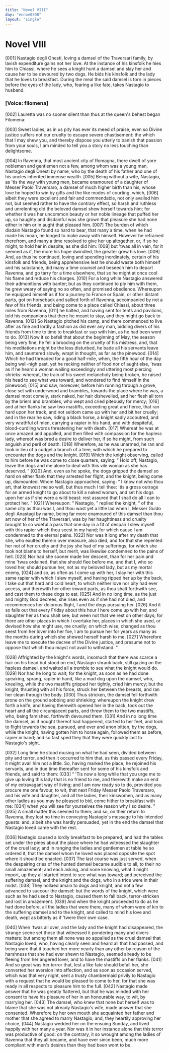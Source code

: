 ```yaml
---
title: "Novel VIII"
day: "ennov0508"
layout: "single"
---
```

<div id="nov0508" type="novella" who="filomena">
 <h1>
  Novel VIII
 </h1>
 <argument>
  <p>
   <a name="p05080001">
    [001]
   </a>
   Nastagio degli Onesti, loving a damsel of the Traversari
 family, by lavish expenditure gains not her love. At
 the instance of his kinsfolk he hies him to Chiassi,
 where he sees a knight hunt a damsel and slay her and
 cause her to be devoured by two dogs. He bids his
 kinsfolk and the lady that he loves to breakfast.
 During the meal the said damsel is torn in pieces
 before the eyes of the lady, who, fearing a like fate,
 takes Nastagio to husband.
  </p>
 </argument>
 <p>
  <h3>
   [Voice: filomena]
  </h3>
 </p>
 <div3 type="commentary" who="author">
  <p>
   <a name="p05080002">
    [002]
   </a>
   Lauretta
   was no sooner silent than thus at the queen's behest
 began Filomena:
  </p>
 </div3>
 <div3 type="commentary" who="filomena">
  <p>
   <a name="p05080003">
    [003]
   </a>
   Sweet ladies, as in us pity has ever its meed of
 praise, even so Divine justice suffers not our cruelty to escape severe
 chastisement: the which that I may shew you, and thereby dispose
 you utterly to banish that passion from your souls, I am minded to
 tell you a story no less touching than delightsome.
  </p>
 </div3>
 <p>
  <a name="p05080004">
   [004]
  </a>
  In Ravenna, that most ancient city of Romagna, there dwelt of yore
 noblemen and gentlemen not a few, among whom was a young man,
 Nastagio degli Onesti by name, who by the death of his father and one
 of his uncles inherited immense wealth.
  <a name="p05080005">
   [005]
  </a>
  Being without a wife, Nastagio,
 as 'tis the way with young men, became enamoured of a daughter
 of Messer Paolo Traversaro, a damsel of much higher birth than his,
 whose love he hoped to win by gifts and the like modes of courting,
 which,
  <a name="p05080006">
   [006]
  </a>
  albeit they were excellent and fair and commendable, not
 only availed him not, but seemed rather to have the contrary effect,
 so harsh and ruthless and unrelenting did the beloved damsel shew
 herself towards him; for whether it was her uncommon beauty or
  her noble lineage that puffed her up, so haughty and disdainful was
 she grown that pleasure she had none either in him or in aught that
 pleased him.
  <a name="p05080007">
   [007]
  </a>
  The burden of which disdain Nastagio found so hard
 to bear, that many a time, when he had made his moan, he longed to
 make away with himself. However he refrained therefrom, and
 many a time resolved to give her up altogether, or, if so he might, to
 hold her in despite, as she did him:
  <a name="p05080008">
   [008]
  </a>
  but 'twas all in vain, for it
 seemed as if, the more his hope dwindled, the greater grew his love.
  <a name="p05080009">
   [009]
  </a>
  And, as thus he continued, loving and spending inordinately, certain
 of his kinsfolk and friends, being apprehensive lest he should waste
 both himself and his substance, did many a time counsel and beseech
 him to depart Ravenna, and go tarry for a time elsewhere, that so he
 might at once cool his flame and reduce his charges.
  <a name="p05080010">
   [010]
  </a>
  For a long
 while Nastagio answered their admonitions with banter; but as they
 continued to ply him with them, he grew weary of saying no so
 often, and promised obedience. Whereupon he equipped himself as
 if for a journey to France or Spain, or other distant parts, got on
 horseback and sallied forth of Ravenna, accompanied by not a few of
 his friends, and being come to a place called Chiassi, about three
 miles from Ravenna,
  <a name="p05080011">
   [011]
  </a>
  he halted, and having sent for tents and pavilions,
 told his companions that there he meant to stay, and they might go
 back to Ravenna.
  <a name="p05080012">
   [012]
  </a>
  So Nastagio pitched his camp, and there commenced
 to live after as fine and lordly a fashion as did ever any man,
 bidding divers of his friends from time to time to breakfast or sup
 with him, as he had been wont to do.
  <a name="p05080013">
   [013]
  </a>
  Now it so befell that about
 the beginning of May, the season being very fine, he fell a brooding
 on the cruelty of his mistress, and, that his meditations might be the
 less disturbed, he bade all his servants leave him, and sauntered slowly,
 wrapt in thought, as far as the pinewood.
  <a name="p05080014">
   [014]
  </a>
  Which he had threaded
 for a good half-mile, when, the fifth hour of the day being well-nigh
 past, yet he recking neither of food nor of aught else, 'twas as if he
 heard a woman wailing exceedingly and uttering most piercing
 shrieks: whereat, the train of his sweet melancholy being broken,
 he raised his head to see what was toward, and wondered to find himself
 in the pinewood;
  <a name="p05080015">
   [015]
  </a>
  and saw, moreover, before him running through
 a grove, close set with underwood and brambles, towards the place
 where he was, a damsel most comely, stark naked, her hair dishevelled,
 and her flesh all torn by the briers and brambles, who wept and cried
  piteously for mercy;
  <a name="p05080016">
   [016]
  </a>
  and at her flanks he saw two mastiffs, exceeding
 great and fierce, that ran hard upon her track, and not seldom
 came up with her and bit her cruelly; and in the rear he saw, riding
 a black horse, a knight sadly accoutred, and very wrathful of mien,
 carrying a rapier in his hand, and with despiteful, blood-curdling
 words threatening her with death.
  <a name="p05080017">
   [017]
  </a>
  Whereat he was at once amazed
 and appalled, and then filled with compassion for the hapless lady,
 whereof was bred a desire to deliver her, if so he might, from such
 anguish and peril of death.
  <a name="p05080018">
   [018]
  </a>
  Wherefore, as he was unarmed, he ran
 and took in lieu of a cudgel a branch of a tree, with which he prepared
 to encounter the dogs and the knight.
  <a name="p05080019">
   [019]
  </a>
  Which the knight observing,
 called to him before he was come to close quarters, saying:
  <q direct="unspecified">
   Hold
 off, Nastagio, leave the dogs and me alone to deal with this vile
 woman as she has deserved.
  </q>
  <a name="p05080020">
   [020]
  </a>
  And, even as he spoke, the dogs
 gripped the damsel so hard on either flank that they arrested her flight,
 and the knight, being come up, dismounted. Whom Nastagio
 approached, saying:
  <q direct="unspecified">
   I know not who thou art, that knowest me
 so well, but thus much I tell thee: 'tis a gross outrage for an armed
 knight to go about to kill a naked woman, and set his dogs upon her
 as if she were a wild beast: rest assured that I shall do all I can to
 protect her.
  </q>
  <a name="p05080021">
   [021]
  </a>
  Whereupon:
  <q direct="unspecified">
   Nastagio,
  </q>
  replied the knight,
  <q direct="unspecified">
   of
 the same city as thou was I, and thou wast yet a little lad when I,
 Messer Guido degli Anastagi by name, being far more enamoured of
 this damsel than thou art now of her of the Traversari, was by her
 haughtiness and cruelty brought to so woeful a pass that one day
 in a fit of despair I slew myself with this rapier which thou seest
 in my hand; for which cause I am condemned to the eternal
 pains.
   <a name="p05080022">
    [022]
   </a>
   Nor was it long after my death that she, who exulted
 therein over measure, also died, and for that she repented her
 not of her cruelty and the joy she had of my sufferings, for
 which she took not blame to herself, but merit, was likewise
 condemned to the pains of hell.
   <a name="p05080023">
    [023]
   </a>
   Nor had she sooner made her
 descent, than for her pain and mine 'twas ordained, that she should
 flee before me, and that I, who so loved her, should pursue her, not as
 my beloved lady, but as my mortal enemy,
   <a name="p05080024">
    [024]
   </a>
   and so, as often as I come
 up with her, I slay her with this same rapier with which I slew
 myself, and having ripped her up by the back, I take out that hard
 and cold heart, to which neither love nor pity had ever access, and
   therewith her other inward parts, as thou shalt forthwith see, and
 cast them to these dogs to eat.
   <a name="p05080025">
    [025]
   </a>
   And in no long time, as the just
 and mighty God decrees, she rises even as if she had not died, and
 recommences her dolorous flight, I and the dogs pursuing her.
   <a name="p05080026">
    [026]
   </a>
   And
 it so falls out that every Friday about this hour I here come up with
 her, and slaughter her as thou shalt see; but ween not that we rest
 on other days; for there are other places in which I overtake her,
 places in which she used, or devised how she might use, me cruelly;
 on which wise, changed as thou seest from her lover into her foe, I
 am to pursue her for years as many as the months during which she
 shewed herself harsh to me.
   <a name="p05080027">
    [027]
   </a>
   Wherefore leave me to execute the
 decree of the Divine justice, and presume not to oppose that which
 thou mayst not avail to withstand.
  </q>
 </p>
 <p>
  <a name="p05080028">
   [028]
  </a>
  Affrighted by the knight's words, insomuch that there was scarce
 a hair on his head but stood on end, Nastagio shrank back, still gazing
 on the hapless damsel, and waited all a tremble to see what the knight
 would do.
  <a name="p05080029">
   [029]
  </a>
  Nor had he long to wait; for the knight, as soon as he
 had done speaking, sprang, rapier in hand, like a mad dog upon the
 damsel, who, kneeling, while the two mastiffs gripped her tightly,
 cried him mercy; but the knight, thrusting with all his force, struck
 her between the breasts, and ran her clean through the body.
  <a name="p05080030">
   [030]
  </a>
  Thus
 stricken, the damsel fell forthwith prone on the ground sobbing and
 shrieking: whereupon the knight drew forth a knife, and having
 therewith opened her in the back, took out the heart and all the
 circumjacent parts, and threw them to the two mastiffs, who, being
 famished, forthwith devoured them.
  <a name="p05080031">
   [031]
  </a>
  And in no long time the
 damsel, as if nought thereof had happened, started to her feet, and
 took to flight towards the sea, pursued, and ever and anon bitten, by
 the dogs, while the knight, having gotten him to horse again, followed
 them as before, rapier in hand; and so fast sped they that they were
 quickly lost to Nastagio's sight.
 </p>
 <p>
  <a name="p05080032">
   [032]
  </a>
  Long time he stood musing on what he had seen, divided between
 pity and terror, and then it occurred to him that, as this passed
 every Friday, it might avail him not a little. So, having marked the
 place, he rejoined his servants, and in due time thereafter sent for
 some of his kinsfolk and friends, and said to them:
  <a name="p05080033">
   [033]
  </a>
  <q direct="unspecified">
   'Tis now a
 long while that you urge me to give up loving this lady that is no
 friend to me, and therewith make an end of my extravagant way of
   living; and I am now ready so to do, provided you procure me one
 favour, to wit, that next Friday Messer Paolo Traversaro, and his
 wife and daughter, and all the ladies, their kinswomen, and as many
 other ladies as you may be pleased to bid, come hither to breakfast
 with me:
   <a name="p05080034">
    [034]
   </a>
   when you will see for yourselves the reason why I so
 desire.
  </q>
  <a name="p05080035">
   [035]
  </a>
  A small matter this seemed to them; and so, on their
 return to Ravenna, they lost no time in conveying Nastagio's message
 to his intended guests: and, albeit she was hardly persuaded, yet in
 the end the damsel that Nastagio loved came with the rest.
 </p>
 <p>
  <a name="p05080036">
   [036]
  </a>
  Nastagio caused a lordly breakfast to be prepared, and had the
 tables set under the pines about the place where he had witnessed
 the slaughter of the cruel lady; and in ranging the ladies and
 gentlemen at table he so ordered it, that the damsel whom he loved
 was placed opposite the spot where it should be enacted.
  <a name="p05080037">
   [037]
  </a>
  The last
 course was just served, when the despairing cries of the hunted
 damsel became audible to all, to their no small amazement; and
 each asking, and none knowing, what it might import, up they all
 started intent to see what was toward; and perceived the suffering
 damsel, and the knight and the dogs, who in a trice were in their
 midst.
  <a name="p05080038">
   [038]
  </a>
  They hollaed amain to dogs and knight, and not a few
 advanced to succour the damsel: but the words of the knight, which
 were such as he had used to Nastagio, caused them to fall back,
 terror-stricken and lost in amazement.
  <a name="p05080039">
   [039]
  </a>
  And when the knight proceeded
 to do as he had done before, all the ladies that were there,
 many of whom were of kin to the suffering damsel and to the knight,
 and called to mind his love and death, wept as bitterly as if 'twere
 their own case.
 </p>
 <p>
  <a name="p05080040">
   [040]
  </a>
  When 'twas all over, and the lady and the knight had disappeared,
 the strange scene set those that witnessed it pondering many and
 divers matters: but among them all none was so appalled as the
 cruel damsel that Nastagio loved, who, having clearly seen and heard
 all that had passed, and being ware that it touched her more nearly
 than any other by reason of the harshness that she had ever shewn to
 Nastagio, seemed already to be fleeing from her angered lover, and
 to have the mastiffs on her flanks.
  <a name="p05080041">
   [041]
  </a>
  And so great was her terror that,
 lest a like fate should befall her, she converted her aversion into
 affection, and as soon as occasion served, which was that very night,
 sent a trusty chambermaid privily to Nastagio with a request that he
  would be pleased to come to her, for that she was ready in all respects
 to pleasure him to the full.
  <a name="p05080042">
   [042]
  </a>
  Nastagio made answer that he was
 greatly flattered, but that he was minded with her consent to have
 his pleasure of her in an honourable way, to wit, by marrying her.
  <a name="p05080043">
   [043]
  </a>
  The damsel, who knew that none but herself was to blame that she
 was not already Nastagio's wife, made answer that she consented.
 Wherefore by her own mouth she acquainted her father and mother
 that she agreed to marry Nastagio; and, they heartily approving her
 choice,
  <a name="p05080044">
   [044]
  </a>
  Nastagio wedded her on the ensuing Sunday, and lived
 happily with her many a year. Nor was it in her instance alone that
 this terror was productive of good: on the contrary, it so wrought
 among the ladies of Ravenna that they all became, and have ever
 since been, much more compliant with men's desires than they had
 been wont to be.
 </p>
</div>